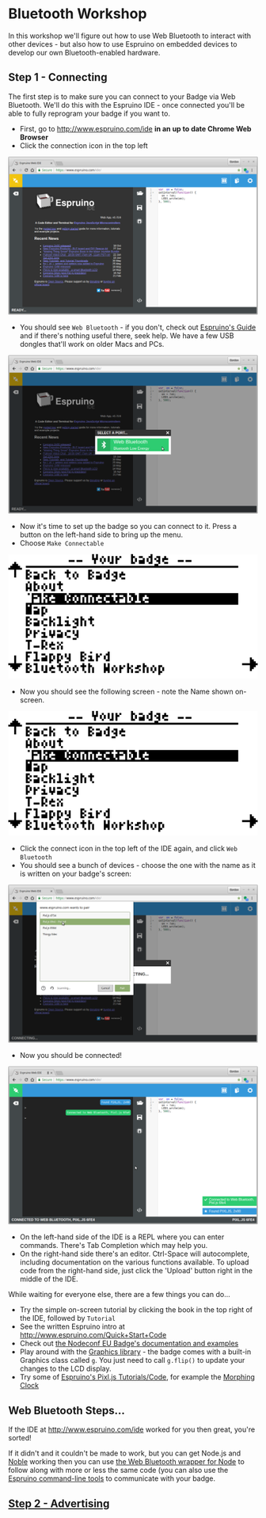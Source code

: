 # Bluetooth Workshop

In this workshop we'll figure out how to use Web Bluetooth to interact with
other devices - but also how to use Espruino on embedded devices to develop
our own Bluetooth-enabled hardware.

## Step 1 - Connecting

The first step is to make sure you can connect to your Badge via Web Bluetooth.
We'll do this with the Espruino IDE - once connected you'll be able to fully reprogram your badge if you want to.

* First, go to http://www.espruino.com/ide **in an up to date Chrome Web Browser**
* Click the connection icon in the top left

![](img/webide1.png)

* You should see `Web Bluetooth` - if you don't, check out [Espruino's Guide](http://www.espruino.com/Quick+Start+BLE#with-web-bluetooth) and if there's nothing useful there, seek help. We have a few USB dongles that'll work on older Macs and PCs.

![](img/webide2.png)

* Now it's time to set up the badge so you can connect to it. Press a button
on the left-hand side to bring up the menu.
* Choose `Make Connectable`

![](img/badgeconnect1.png)

* Now you should see the following screen - note the Name shown on-screen.

![](img/badgeconnect1.png)

* Click the connect icon in the top left of the IDE again, and click `Web Bluetooth`
* You should see a bunch of devices - choose the one with the name as it is written on your badge's screen:

![](img/webide3.png)

* Now you should be connected!

![](img/webide4.png)

* On the left-hand side of the IDE is a REPL where you can enter commands. There's
Tab Completion which may help you.
* On the right-hand side there's an editor. Ctrl-Space will autocomplete, including documentation on the various functions available.
To upload code from the right-hand side, just click the 'Upload' button right in the middle of the IDE.

While waiting for everyone else, there are a few things you can do...

* Try the simple on-screen tutorial by clicking the book in the top right of the IDE,
followed by `Tutorial`
* See the written Espruino intro at http://www.espruino.com/Quick+Start+Code
* Check out [the Nodeconf EU Badge's documentation and examples](https://github.com/nearform/nceubadge2018)
* Play around with the [Graphics library](http://www.espruino.com/Reference#Graphics) - the badge comes with a built-in Graphics class called `g`. You just need to call `g.flip()` to update your changes to the LCD display.
* Try some of [Espruino's Pixl.js Tutorials/Code](http://www.espruino.com/Pixl.js#tutorials),
for example the [Morphing Clock](http://www.espruino.com/Morphing+Clock)


## Web Bluetooth Steps...

If the IDE at http://www.espruino.com/ide worked for you then great,
you're sorted!

If it didn't and it couldn't be made to work, but you can get Node.js and [Noble](https://github.com/noble/noble) working then
you can use [the Web Bluetooth wrapper for Node](https://www.npmjs.com/package/webbluetooth)
to follow along with more or less the same code (you can also use the
[Espruino command-line tools]((https://www.npmjs.com/package/espruino)) to communicate with your badge.




## [Step 2 - Advertising](step2.md)
